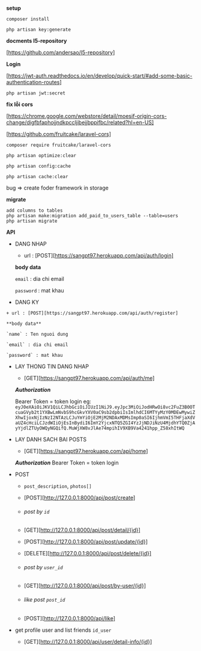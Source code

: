 **setup**

`composer install`

`php artisan key:generate`

**docments l5-repository**

[https://github.com/andersao/l5-repository]

****Login****

[https://jwt-auth.readthedocs.io/en/develop/quick-start/#add-some-basic-authentication-routes]

`php artisan jwt:secret`

****fix lỗi cors****

[https://chrome.google.com/webstore/detail/moesif-origin-cors-change/digfbfaphojjndkpccljibejjbppifbc/related?hl=en-US]

[https://github.com/fruitcake/laravel-cors]

`composer require fruitcake/laravel-cors`

`php artisan optimize:clear`

`php artisan config:cache`

`php artisan cache:clear`

bug => create foder framework in storage 

****migrate****

````
add columns to tables
php artisan make:migration add_paid_to_users_table --table=users
php artisan migrate
````

****API****

-   DANG NHAP
    
    + url : [POST][https://sangpt97.herokuapp.com/api/auth/login]
    
    **body data**

    `email` : dia chi email

    `password` : mat khau

-    DANG KY

    + url : [POST][https://sangpt97.herokuapp.com/api/auth/register]

    **body data**
    
    `name` : Ten nguoi dung

    `email` : dia chi email

    `password` : mat khau

-   LAY THONG TIN DANG NHAP    

    + [GET][https://sangpt97.herokuapp.com/api/auth/me]

    ***Authorization***

    Bearer Token  = token login eg: `eyJ0eXAiOiJKV1QiLCJhbGciOiJIUzI1NiJ9.eyJpc3MiOiJodHRwOi8vc2FuZ3B0OTcuaGVyb2t1YXBwLmNvbS9hcGkvYXV0aC9sb2dpbiIsImlhdCI6MTYyMzY0MDEwMywiZXhwIjoxNjIzNzI2NTAzLCJuYmYiOjE2MjM2NDAxMDMsImp0aSI6IjhmVmI5THFjaXdVaUZ4cHciLCJzdWIiOjEsInBydiI6ImY2YjcxNTQ5ZGI4YzJjNDJiNzU4MjdhYTQ0ZjAyYjdlZTUyOWQyNGQifQ.MuWjXW8vJlAe74mpihIV9XB9Va4241hpp_Z58xhItWQ` 
    
-   LAY DANH SACH BAI POSTS
    
    + [GET][https://sangpt97.herokuapp.com/api/home]

    ***Authorization***
    Bearer Token  = token login

-   POST

    + `post_description`, `photos[]`
    
    + [POST][http://127.0.0.1:8000/api/post/create]

    + ###### post by `id`
    
    + [GET][http://127.0.0.1:8000/api/post/detail/{id}]
    
    + [POST][http://127.0.0.1:8000/api/post/update/{id}]
    
    + [DELETE][http://127.0.0.1:8000/api/post/delete/{id}]
    
    + ###### post by `user_id`
    
    + [GET][http://127.0.0.1:8000/api/post/by-user/{id}]    
    
    + ###### like post `post_id`
    
    + [POST][http://127.0.0.1:8000/api/like]
    
+ get profile user and list friends `id_user`
    
    + [GET][http://127.0.0.1:8000/api/user/detail-info/{id}]
    


    
    
    
